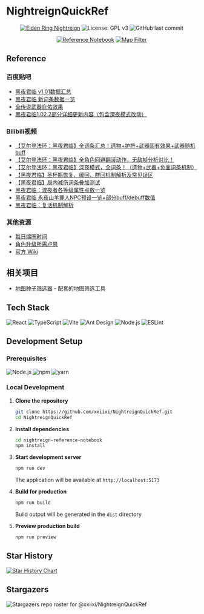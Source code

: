 # NightreignQuickRef

<div align="center">

[![Elden Ring Nightreign](https://img.shields.io/badge/Elden_Ring-Nightreign-blue)](https://www.bandainamcoent.com/games/nightreign)
![License: GPL v3](https://img.shields.io/badge/License-GPL%20v3-yellow.svg)
![GitHub last commit](https://img.shields.io/github/last-commit/xxiixi/NightreignQuickRef)


[![Reference Notebook](https://img.shields.io/badge/Reference%20Notebook-View%20Online-8B5CF6?style=for-the-badge&logo=github)](https://xxiixi.github.io/NightreignQuickRef/)
[![Map Filter](https://img.shields.io/badge/Map%20Filter-View%20Online-FF1493?style=for-the-badge&logo=github)](https://xxiixi.github.io/NightreignMapFilter/)

</div>

## Reference

### 百度贴吧
- [黑夜君临 v1.01数据汇总](https://tieba.baidu.com/p/9906444262?pid=152430482433&cid=#152430482433)
- [黑夜君临 新词条数据一览](https://tieba.baidu.com/p/9935090782?pid=152476350171&cid=#152476350171)
- [全传说武器庇佑效果](https://tieba.baidu.com/p/9889921465?pid=152403477340&cid=#152403477340)
- [黑夜君临1.02.2部分详细更新内容（包含深夜模式改动）](https://tieba.baidu.com/p/10026641416?pid=152611338073&cid=#152611338073)

### Bilibili视频
- [【艾尔登法环：黑夜君临】全词条汇总！遗物+护符+武器固有效果+武器随机buff](https://www.bilibili.com/video/BV1GfMSzvE3V)
- [【艾尔登法环：黑夜君临】全角色回避翻滚动作，无敌帧分析对比！](https://www.bilibili.com/video/BV1LvuVzuEqo)
- [【艾尔登法环：黑夜君临】深夜模式，全词条！（遗物+武器+负面词条机制）](https://www.bilibili.com/video/BV1JLpxzmEdv)
- [【黑夜君临】圣杯瓶恢复、缓回、群回机制解析及常见误区](https://www.bilibili.com/video/BV1M18jzQE9X)
- [【黑夜君临】局内减伤词条叠加测试](https://www.bilibili.com/opus/1100871642065666054)
- [黑夜君临：渡夜者各等级属性点数一览](https://www.bilibili.com/video/BV1p5ThzfEy7)
- [黑夜君临 永夜山羊罪人NPC预设一览+部分buff/debuff数值](https://www.bilibili.com/video/BV1wzvNzREYQ)
- [黑夜君临：复活机制解析](https://www.bilibili.com/video/BV1TnNLzXESx)

### 其他资源
- [每日缩圈时间](https://mobalytics.gg/elden-ring-nightreign/guides/day-length)
- [角色升级所需卢恩](https://game8.co/games/Elden-Ring-Nightreign/archives/522643)
- [官方 Wiki](https://eldenringnightreign.wiki.fextralife.com/Elden+Ring+Nightreign+Wiki)

## 相关项目
- [地图种子筛选器](https://xxiixi.github.io/NightreignMapFilter/) - 配套的地图筛选工具


## Tech Stack

![React](https://img.shields.io/badge/React-19.1.0-61DAFB?logo=react&logoColor=white&style=flat-square)
![TypeScript](https://img.shields.io/badge/TypeScript-5.8.3-3178C6?logo=typescript&logoColor=white&style=flat-square)
![Vite](https://img.shields.io/badge/Vite-7.0.4-646CFF?logo=vite&logoColor=white&style=flat-square)
![Ant Design](https://img.shields.io/badge/Ant%20Design-5.26.7-0170FE?logo=ant-design&logoColor=white&style=flat-square)
![Node.js](https://img.shields.io/badge/Node.js-18+-339933?logo=node.js&logoColor=white&style=flat-square)
![ESLint](https://img.shields.io/badge/ESLint-9.30.1-4B32C3?logo=eslint&logoColor=white&style=flat-square)

## Development Setup

### Prerequisites

![Node.js](https://img.shields.io/badge/Node.js-18+-339933?logo=node.js&logoColor=white)
![npm](https://img.shields.io/badge/npm-9+-CB3837?logo=npm&logoColor=white)
![yarn](https://img.shields.io/badge/yarn-1.22+-2C8EBB?logo=yarn&logoColor=white)

### Local Development

1. **Clone the repository**
   ```bash
   git clone https://github.com/xxiixi/NightreignQuickRef.git
   cd NightreignQuickRef
   ```

2. **Install dependencies**
   ```bash
   cd nightreign-reference-notebook
   npm install
   ```

3. **Start development server**
   ```bash
   npm run dev
   ```
   The application will be available at `http://localhost:5173`

4. **Build for production**
   ```bash
   npm run build
   ```
   Build output will be generated in the `dist` directory

5. **Preview production build**
   ```bash
   npm run preview
   ```

## Star History

[![Star History Chart](https://api.star-history.com/svg?repos=xxiixi/NightreignQuickRef&type=Date)](https://www.star-history.com/#xxiixi/NightreignQuickRef&Date)

## Stargazers

<picture>
  <source 
    media="(prefers-color-scheme: dark)" 
    srcset="https://reporoster.com/stars/dark/xxiixi/NightreignQuickRef">

  <img 
    src="https://reporoster.com/stars/xxiixi/NightreignQuickRef" 
    alt="Stargazers repo roster for @xxiixi/NightreignQuickRef">
</picture>
